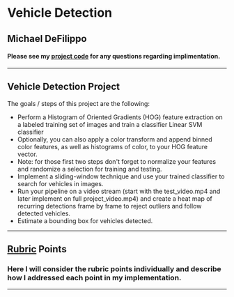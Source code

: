 # Vehicle Detection


## Michael DeFilippo

#### Please see my [project code](https://github.com/mikedef/CarND-Vehicle-Detection/blob/master/Vehicle_Detection.ipynb) for any questions regarding implimentation.
---

**Vehicle Detection Project**
---

The goals / steps of this project are the following:

   - Perform a Histogram of Oriented Gradients (HOG) feature extraction on a labeled training set of images and train a classifier Linear SVM classifier
   - Optionally, you can also apply a color transform and append binned color features, as well as histograms of color, to your HOG feature vector.
   - Note: for those first two steps don't forget to normalize your features and randomize a selection for training and testing.
   - Implement a sliding-window technique and use your trained classifier to search for vehicles in images.
   - Run your pipeline on a video stream (start with the test_video.mp4 and later implement on full project_video.mp4) and create a heat map of recurring detections frame by frame to reject outliers and follow detected vehicles.
   - Estimate a bounding box for vehicles detected.

---

[//]: # (Image References)

[image1]: ./output_images/orig_distorted_img.png "Undistorted"
[image2]: ./output_images/undistort_road_img_sample.png "Road Transformed"
[image3]: ./output_images/sobel_road_img_harder_sample.png "Sobel Example"
[image4]: ./output_images/mag_road_img_sample.png "Mag Example"
[image5]: ./output_images/dir_road_img_sample_kernel3.png "Dir Example"
[image6]: ./output_images/combined_road_img_sample_.png "Combined Example"
[image7]: ./output_images/combined_color_road_img_sample_.png "Combined with color Example"
[image8]: ./output_images/perspective_transform_road_img_sample_.png "perspective transform Example"
[image9]: ./output_images/histogram_road_img_sample_.png "Hist of lane line pixles"
[image10]: ./output_images/slidingWinddow.png "sliding Hist of lane line pixles"
[image11]: ./output_images/FittedLaneLines.png "slidings Hist of lane line pixles"
[image12]: ./output_images/curve_fitting_road_img_sample_.png "curve fitting"
[video14]: ./project_video_output.mp4 "Video"

## [Rubric](https://review.udacity.com/#!/rubrics/513/view) Points

### Here I will consider the rubric points individually and describe how I addressed each point in my implementation.  

---

